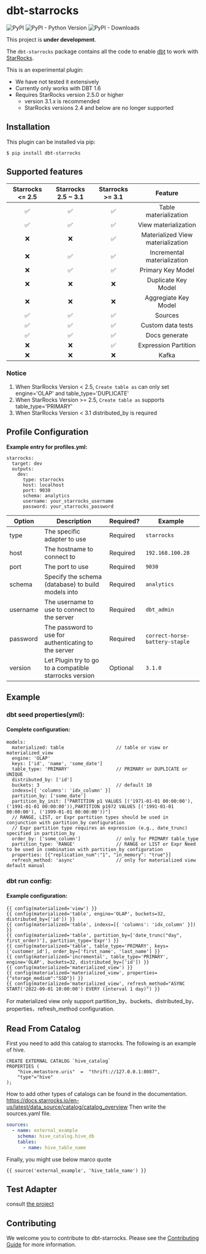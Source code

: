 # dbt-starrocks

![PyPI](https://img.shields.io/pypi/v/dbt-starrocks)
![PyPI - Python Version](https://img.shields.io/pypi/pyversions/dbt-starrocks)
![PyPI - Downloads](https://img.shields.io/pypi/dw/dbt-starrocks)

This project is **under development**.


The `dbt-starrocks` package contains all the code to enable [dbt](https://getdbt.com) to work with [StarRocks](https://www.starrocks.io).

This is an experimental plugin:
- We have not tested it extensively
- Currently only works with DBT 1.6
- Requires StarRocks version 2.5.0 or higher  
  - version 3.1.x is recommended
  - StarRocks versions 2.4 and below are no longer supported


## Installation

This plugin can be installed via pip:

```shell
$ pip install dbt-starrocks
```

## Supported features
| Starrocks <= 2.5 | Starrocks 2.5 ~ 3.1 | Starrocks >= 3.1  |              Feature              |
|:----------------:|:-------------------:|:-----------------:|:---------------------------------:|
|        ✅         |          ✅          |         ✅         |       Table materialization       |
|        ✅         |          ✅          |         ✅         |       View materialization        |
|        ❌         |          ❌          |         ✅         | Materialized View materialization |
|        ❌         |          ✅          |         ✅         |    Incremental materialization    |
|        ❌         |          ✅          |         ✅         |         Primary Key Model         |
|        ❌         |          ❌          |         ❌         |        Duplicate Key Model        |
|        ❌         |          ❌          |         ❌         |       Aggregiate Key Model        |
|        ✅         |          ✅          |         ✅         |              Sources              |
|        ✅         |          ✅          |         ✅         |         Custom data tests         |
|        ✅         |          ✅          |         ✅         |           Docs generate           |
|        ❌         |          ❌          |         ✅         |       Expression Partition        |
|        ❌         |          ❌          |         ❌         |               Kafka               |

### Notice
1. When StarRocks Version < 2.5, `Create table as` can only set engine='OLAP' and table_type='DUPLICATE'
2. When StarRocks Version >= 2.5, `Create table as` supports table_type='PRIMARY'
3. When StarRocks Version < 3.1 distributed_by is required

## Profile Configuration

**Example entry for profiles.yml:**

```
starrocks:
  target: dev
  outputs:
    dev:
      type: starrocks
      host: localhost
      port: 9030
      schema: analytics
      username: your_starrocks_username
      password: your_starrocks_password
```

| Option   | Description                                            | Required? | Example                        |
|----------|--------------------------------------------------------|-----------|--------------------------------|
| type     | The specific adapter to use                            | Required  | `starrocks`                    |
| host     | The hostname to connect to                             | Required  | `192.168.100.28`               |
| port     | The port to use                                        | Required  | `9030`                         |
| schema   | Specify the schema (database) to build models into     | Required  | `analytics`                    |
| username | The username to use to connect to the server           | Required  | `dbt_admin`                    |
| password | The password to use for authenticating to the server   | Required  | `correct-horse-battery-staple` |
| version  | Let Plugin try to go to a compatible starrocks version | Optional  | `3.1.0`                        |


## Example

### dbt seed properties(yml):
#### Complete configuration:
```
models:
  materialized: table                   // table or view or materialized_view
  engine: 'OLAP'
  keys: ['id', 'name', 'some_date']
  table_type: 'PRIMARY'                 // PRIMARY or DUPLICATE or UNIQUE
  distributed_by: ['id']
  buckets: 3                            // default 10
  indexs=[{ 'columns': 'idx_column' }]  
  partition_by: ['some_date']
  partition_by_init: ["PARTITION p1 VALUES [('1971-01-01 00:00:00'), ('1991-01-01 00:00:00')),PARTITION p1972 VALUES [('1991-01-01 00:00:00'), ('1999-01-01 00:00:00'))"]
  // RANGE, LIST, or Expr partition types should be used in conjunction with partition_by configuration
  // Expr partition type requires an expression (e.g., date_trunc) specified in partition_by
  order_by: ['some_column']             // only for PRIMARY table_type
  partition_type: 'RANGE'               // RANGE or LIST or Expr Need to be used in combination with partition_by configuration
  properties: [{"replication_num":"1", "in_memory": "true"}]
  refresh_method: 'async'               // only for materialized view default manual
```
  
### dbt run config:
#### Example configuration:
```
{{ config(materialized='view') }}
{{ config(materialized='table', engine='OLAP', buckets=32, distributed_by=['id']) }}
{{ config(materialized='table', indexs=[{ 'columns': 'idx_column' }]) }}
{{ config(materialized='table', partition_by=['date_trunc("day", first_order)'], partition_type='Expr') }}
{{ config(materialized='table', table_type='PRIMARY', keys=['customer_id'], order_by=['first_name', 'last_name'] }}
{{ config(materialized='incremental', table_type='PRIMARY', engine='OLAP', buckets=32, distributed_by=['id']) }}
{{ config(materialized='materialized_view') }}
{{ config(materialized='materialized_view', properties={"storage_medium":"SSD"}) }}
{{ config(materialized='materialized_view', refresh_method="ASYNC START('2022-09-01 10:00:00') EVERY (interval 1 day)") }}
```
For materialized view only support partition_by、buckets、distributed_by、properties、refresh_method configuration.

## Read From Catalog
First you need to add this catalog to starrocks. The following is an example of hive.
```mysql
CREATE EXTERNAL CATALOG `hive_catalog`
PROPERTIES (
    "hive.metastore.uris"  =  "thrift://127.0.0.1:8087",
    "type"="hive"
);
```
How to add other types of catalogs can be found in the documentation.
https://docs.starrocks.io/en-us/latest/data_source/catalog/catalog_overview
Then write the sources.yaml file.
```yaml
sources:
  - name: external_example
    schema: hive_catalog.hive_db
    tables:
      - name: hive_table_name
```
Finally, you might use below marco quote 
```
{{ source('external_example', 'hive_table_name') }}
```


## Test Adapter
consult [the project](https://github.com/dbt-labs/dbt-adapter-tests)

## Contributing
We welcome you to contribute to dbt-starrocks. Please see the [Contributing Guide](https://github.com/StarRocks/starrocks/blob/main/CONTRIBUTING.md) for more information.
